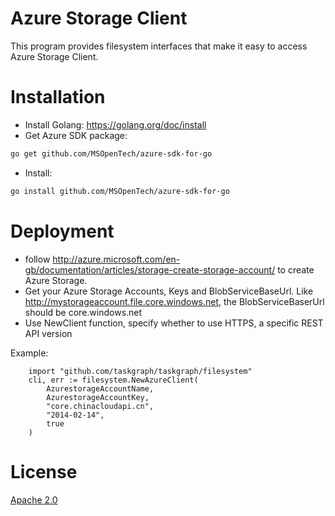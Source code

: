 # Azure Storage Client
This program provides filesystem interfaces that make it easy to access Azure Storage Client.

# Installation
- Install Golang: https://golang.org/doc/install
- Get Azure SDK package: 

```sh
go get github.com/MSOpenTech/azure-sdk-for-go
```
- Install: 

```sh
go install github.com/MSOpenTech/azure-sdk-for-go
```

# Deployment

- follow http://azure.microsoft.com/en-gb/documentation/articles/storage-create-storage-account/ to create Azure Storage. 
- Get your Azure Storage Accounts, Keys and BlobServiceBaseUrl. Like http://mystorageaccount.file.core.windows.net, the BlobServiceBaserUrl should be core.windows.net
- Use NewClient function, specify whether to use HTTPS, a specific REST API version

Example:

```
    import "github.com/taskgraph/taskgraph/filesystem"
    cli, err := filesystem.NewAzureClient(
        AzurestorageAccountName, 
        AzurestorageAccountKey, 
        "core.chinacloudapi.cn", 
        "2014-02-14", 
        true
    )
```

# License
[Apache 2.0](LICENSE-2.0.txt)
